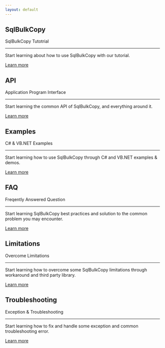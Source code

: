 ```yaml
---
layout: default
---
```


<div class="row">
	<div class="col-sm-4">
		<div class="jumbotron">
			<h2 class="display-4">SqlBulkCopy</h2>
			<p class="lead">SqlBulkCopy Tutotrial</p>
			<hr class="my-4">
			<p>Start learning about how to use SqlBulkCopy with our tutorial.</p>
			<p class="lead">
				<a class="btn btn-primary btn-lg" href="sqlbulkcopy" role="button">Learn more</a>
			</p>
		</div>
	</div>
	<div class="col-sm-4">
		<div class="jumbotron">
			<h2 class="display-4">API</h2>
			<p class="lead">Application Program Interface</p>
			<hr class="my-4">
			<p>Start learning the common API of SqlBulkCopy, and everything around it.</p>
			<p class="lead">
				<a class="btn btn-primary btn-lg" href="sqlbulkcopy" role="button">Learn more</a>
			</p>
		</div>
	</div>
	<div class="col-sm-4">
		<div class="jumbotron">
			<h2 class="display-4">Examples</h2>
			<p class="lead">C# & VB.NET Examples</p>
			<hr class="my-4">
			<p>Start learning how to use SqlBulkCopy through C# and VB.NET examples & demos.</p>
			<p class="lead">
				<a class="btn btn-primary btn-lg" href="examples" role="button">Learn more</a>
			</p>
		</div>
	</div>
</div>

<div class="row">
	<div class="col-sm-4">
		<div class="jumbotron">
			<h2 class="display-4">FAQ</h2>
			<p class="lead">Freqently Answered Question</p>
			<hr class="my-4">
			<p>Start learning SqlBulkCopy best practices and solution to the common problem you may encounter.</p>
			<p class="lead">
				<a class="btn btn-primary btn-lg" href="faq" role="button">Learn more</a>
			</p>
		</div>
	</div>
	<div class="col-sm-4">
		<div class="jumbotron">
			<h2 class="display-4">Limitations</h2>
			<p class="lead">Overcome Limitations</p>
			<hr class="my-4">
			<p>Start learning how to overcome some SqlBulkCopy limitations through workaround and third party library.</p>
			<p class="lead">
				<a class="btn btn-primary btn-lg" href="limitations" role="button">Learn more</a>
			</p>
		</div>
	</div>
	<div class="col-sm-4">
		<div class="jumbotron">
			<h2 class="display-4">Troubleshooting</h2>
			<p class="lead">Exception & Troubleshooting</p>
			<hr class="my-4">
			<p>Start learning how to fix and handle some exception and common troubleshooting error.</p>
			<p class="lead">
				<a class="btn btn-primary btn-lg" href="troubleshooting" role="button">Learn more</a>
			</p>
		</div>
	</div>
</div>
